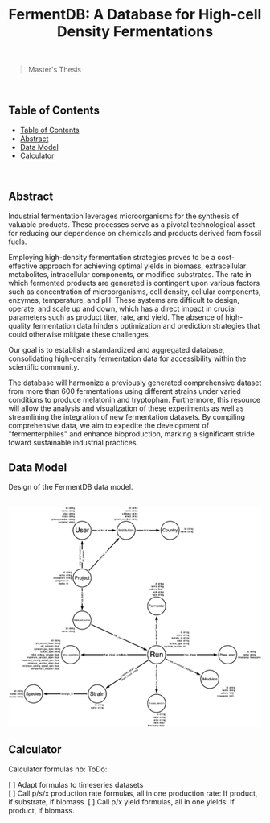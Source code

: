 <br>
<h1 align="center"> FermentDB: A Database for High-cell Density Fermentations  </h1>
<br>


>Master's Thesis 

<br>

## Table of Contents

- [Table of Contents](#table-of-contents)
- [Abstract](#abstract)
- [Data Model](#data-model)
- [Calculator](#calculator)

<br>

## Abstract

Industrial fermentation leverages microorganisms for the synthesis of valuable products. These processes serve as a pivotal technological asset for reducing our dependence on chemicals and products derived from fossil fuels. 

Employing high-density fermentation strategies proves to be a cost-effective approach for achieving optimal yields in biomass, extracellular metabolites, intracellular components, or modified substrates. The rate in which fermented products are generated is contingent upon various factors such as concentration of microorganisms, cell density, cellular components, enzymes, temperature, and pH. 
These systems are difficult to design, operate, and scale up and down, which has a direct impact in crucial parameters such as product titer, rate, and yield. The absence of high-quality fermentation data hinders optimization and prediction strategies that could otherwise mitigate these challenges. 

Our goal is to establish a standardized and aggregated database, consolidating high-density fermentation data for accessibility within the scientific community.

The database will harmonize a previously generated comprehensive dataset from more than 600 fermentations using different strains under varied conditions to produce melatonin and tryptophan. Furthermore, this resource will allow the analysis and visualization of these experiments as well as streamlining the integration of new fermentation datasets. By compiling comprehensive data, we aim to expedite the development of "fermenterphiles" and enhance bioproduction, marking a significant stride toward sustainable industrial practices.

## Data Model
Design of the FermentDB data model.  
<br>

<img src="./assets/images/initial_draft_data_model_080424.png" alt="data model" />


## Calculator
Calculator formulas nb:
ToDo:  

[  ] Adapt formulas to timeseries datasets  
[  ] Call p/s/x production rate formulas, all in one production rate: If product, if substrate, if biomass.
[  ] Call p/x yield formulas, all in one yields: If product, if biomass.